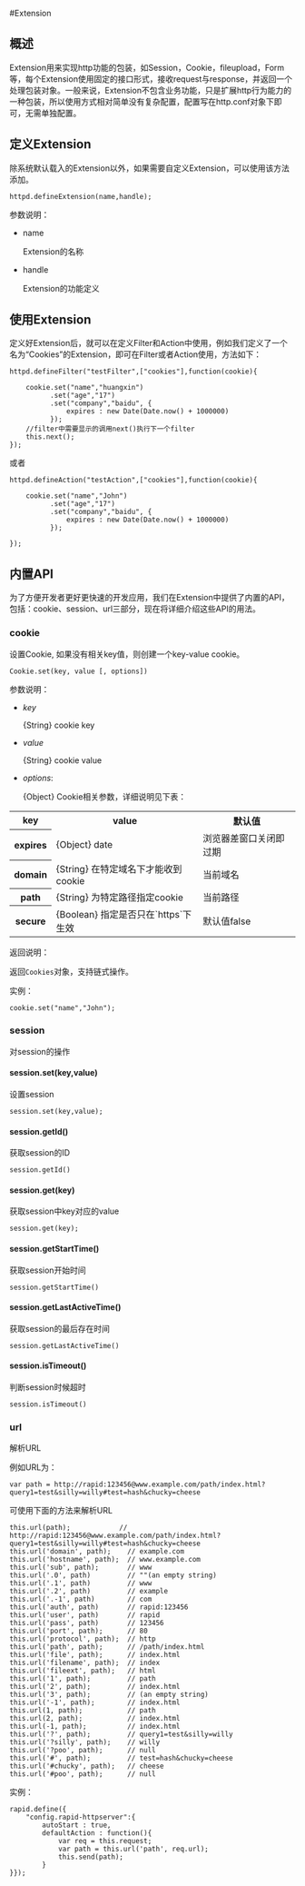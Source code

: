 #Extension


## 概述

Extension用来实现http功能的包装，如Session，Cookie，fileupload，Form等，每个Extension使用固定的接口形式，接收request与response，并返回一个处理包装对象。一般来说，Extension不包含业务功能，只是扩展http行为能力的一种包装，所以使用方式相对简单没有复杂配置，配置写在http.conf对象下即可，无需单独配置。


## 定义Extension

除系统默认载入的Extension以外，如果需要自定义Extension，可以使用该方法添加。

	httpd.defineExtension(name,handle);

参数说明：

* name

	Extension的名称
	
	
* handle

	Extension的功能定义
	

## 使用Extension

定义好Extension后，就可以在定义Filter和Action中使用，例如我们定义了一个名为“Cookies”的Extension，即可在Filter或者Action使用，方法如下：

	httpd.defineFilter("testFilter",["cookies"],function(cookie){

		cookie.set("name","huangxin")
			  .set("age","17")
			  .set("company","baidu", {
			  	  expires : new Date(Date.now() + 1000000)
			  });
		//filter中需要显示的调用next()执行下一个filter
		this.next();
	});

或者

	httpd.defineAction("testAction",["cookies"],function(cookie){
	
		cookie.set("name","John")
			  .set("age","17")
			  .set("company","baidu", {
			  	  expires : new Date(Date.now() + 1000000)
			  });
			  
	});
	
	
## 内置API

为了方便开发者更好更快速的开发应用，我们在Extension中提供了内置的API，包括：cookie、session、url三部分，现在将详细介绍这些API的用法。

### cookie

设置Cookie, 如果没有相关key值，则创建一个key-value cookie。

	Cookie.set(key, value [, options])
	
参数说明：

- *key*

	{String} cookie key 
	 
- *value* 

	{String} cookie value 
	 
- *options*: 

	{Object} Cookie相关参数，详细说明见下表： 
	
<table>
    <tbody>
        <tr>
            <th>key</th>
            <th>value</th>
            <th>默认值</th>
        </tr>
        <tr>
          <th>expires</th>
          <td>{Object} date</td>
          <td>浏览器差窗口关闭即过期</td> 
        </tr>
        <tr>
          <th>domain</th>
          <td>{String} 在特定域名下才能收到cookie</td>
          <td>当前域名</td> 
        </tr>
        <tr>
          <th>path</th>
          <td>{String} 为特定路径指定cookie</td>
          <td>当前路径</td> 
        </tr>
        <tr>
          <th>secure</th>
          <td>{Boolean} 指定是否只在`https`下生效</td>
          <td>默认值false</td> 
        </tr>
   <tbody>
</table> 
	

	
返回说明：

返回`Cookies`对象，支持链式操作。


实例：

	cookie.set("name","John");
	
	
### session

对session的操作

#### session.set(key,value)

设置session

	session.set(key,value);
	
#### session.getId()

获取session的ID

	session.getId()
	
#### session.get(key)

获取session中key对应的value

	session.get(key);
	
#### session.getStartTime()

获取session开始时间

	session.getStartTime()
	
#### session.getLastActiveTime()

获取session的最后存在时间

	session.getLastActiveTime()
	
#### session.isTimeout()

判断session时候超时

	session.isTimeout()

	
	
### url

解析URL

例如URL为：

	var path = http://rapid:123456@www.example.com/path/index.html?query1=test&silly=willy#test=hash&chucky=cheese
	
可使用下面的方法来解析URL

	this.url(path);            // http://rapid:123456@www.example.com/path/index.html?query1=test&silly=willy#test=hash&chucky=cheese
	this.url('domain', path);    // example.com
	this.url('hostname', path);  // www.example.com
	this.url('sub', path);       // www
	this.url('.0', path)         // ""(an empty string)
	this.url('.1', path)         // www
	this.url('.2', path)         // example
	this.url('.-1', path)        // com
	this.url('auth', path)       // rapid:123456
	this.url('user', path)       // rapid
	this.url('pass', path)       // 123456
	this.url('port', path);      // 80
	this.url('protocol', path);  // http
	this.url('path', path);      // /path/index.html
	this.url('file', path);      // index.html
	this.url('filename', path);  // index
	this.url('fileext', path);   // html
	this.url('1', path);         // path
	this.url('2', path);         // index.html
	this.url('3', path);         // (an empty string)
	this.url('-1', path);        // index.html
	this.url(1, path);           // path
	this.url(2, path);           // index.html
	this.url(-1, path);          // index.html
	this.url('?', path);         // query1=test&silly=willy
	this.url('?silly', path);    // willy
	this.url('?poo', path);      // null
	this.url('#', path);         // test=hash&chucky=cheese
	this.url('#chucky', path);   // cheese
	this.url('#poo', path);      // null

实例：

    rapid.define({
        "config.rapid-httpserver":{
            autoStart : true,
            defaultAction : function(){
            	var req = this.request;
                var path = this.url('path', req.url);
                this.send(path);
            }
    }});
